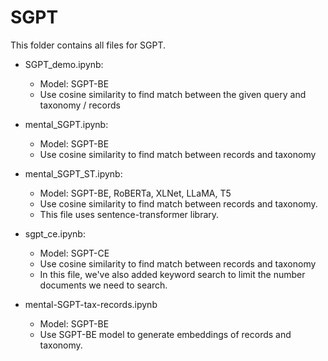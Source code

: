 # SGPT

This folder contains all files for SGPT.

* SGPT_demo.ipynb:
    * Model: SGPT-BE
    * Use cosine similarity to find match between the given query and taxonomy / records

* mental_SGPT.ipynb:
    * Model: SGPT-BE
    * Use cosine similarity to find match between records and taxonomy

* mental_SGPT_ST.ipynb:
    * Model: SGPT-BE, RoBERTa, XLNet, LLaMA, T5
    * Use cosine similarity to find match between records and taxonomy.
    * This file uses sentence-transformer library.

* sgpt_ce.ipynb:
    * Model: SGPT-CE
    * Use cosine similarity to find match between records and taxonomy
    * In this file, we've also added keyword search to limit the number documents we need to search.

* mental-SGPT-tax-records.ipynb
    * Model: SGPT-BE
    * Use SGPT-BE model to generate embeddings of records and taxonomy.
